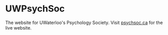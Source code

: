 # UWPsychSoc
The website for UWaterloo's Psychology Society. Visit [psychsoc.ca](www.psychsoc.ca) for the live website. 
